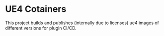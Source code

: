 # UE4 Cotainers
This project builds and publishes (internally due to licenses) ue4 images of different versions for plugin CI/CD.
